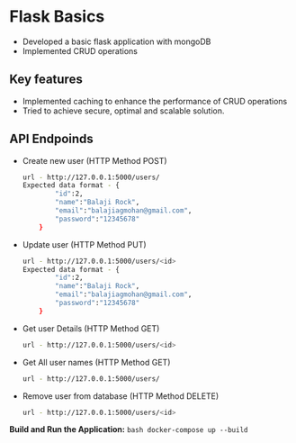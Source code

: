 # Flask Basics
- Developed a basic flask application with mongoDB
- Implemented CRUD operations
## Key features
- Implemented caching to enhance the performance of CRUD operations
- Tried to achieve secure, optimal and scalable solution.

## API Endpoinds

- Create new user 
(HTTP Method POST)
    ```bash
    url - http://127.0.0.1:5000/users/
    Expected data format - {
            "id":2,
            "name":"Balaji Rock",
            "email":"balajiagmohan@gmail.com",
            "password":"12345678"
        }
    ```

- Update user 
(HTTP Method PUT)
    ```bash
    url - http://127.0.0.1:5000/users/<id>
    Expected data format - {
            "id":2,
            "name":"Balaji Rock",
            "email":"balajiagmohan@gmail.com",
            "password":"12345678"
        }
    ```

- Get user Details
(HTTP Method GET)
    ```bash
    url - http://127.0.0.1:5000/users/<id>
    ```

- Get All user names
(HTTP Method GET)
    ```bash
    url - http://127.0.0.1:5000/users/
    ```

- Remove user from database
(HTTP Method DELETE)
    ```bash
    url - http://127.0.0.1:5000/users/<id>
    ```


**Build and Run the Application:**
    ```bash
    docker-compose up --build
    ```
